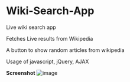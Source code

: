 # Wiki-Search-App
Live wiki search app

Fetches Live results from Wikipedia

A button to show random articles from wikipedia 

Usage of javascript, jQuery, AJAX

**Screenshot**
![image](https://user-images.githubusercontent.com/97576290/224525783-707c7651-2efa-4b55-9392-1f9018b115e3.png)

